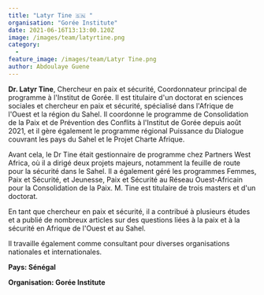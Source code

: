 ```yaml
---
title: "Latyr Tine 🇸🇳 "
organisation: "Gorée Institute"
date: 2021-06-16T13:13:00.120Z
image: /images/team/latyrtine.png
category:
  - 
feature_image: /images/team/Latyr Tine.png
author: Abdoulaye Guene
---
```


**Dr. Latyr Tine**, Chercheur en paix et sécurité, Coordonnateur principal de programme à l'Institut de Gorée. Il est titulaire d'un doctorat en sciences sociales et chercheur en paix et sécurité, spécialisé dans l'Afrique de l'Ouest et la région du Sahel. Il coordonne le programme de Consolidation de la Paix et de Prévention des Conflits à l'Institut de Gorée depuis août 2021, et il gère également le programme régional Puissance du Dialogue couvrant les pays du Sahel et le Projet Charte Afrique.

Avant cela, le Dr Tine était gestionnaire de programme chez Partners West Africa, où il a dirigé deux projets majeurs, notamment la feuille de route pour la sécurité dans le Sahel. Il a également géré les programmes Femmes, Paix et Sécurité, et Jeunesse, Paix et Sécurité au Réseau Ouest-Africain pour la Consolidation de la Paix. M. Tine est titulaire de trois masters et d'un doctorat.

En tant que chercheur en paix et sécurité, il a contribué à plusieurs études et a publié de nombreux articles sur des questions liées à la paix et à la sécurité en Afrique de l'Ouest et au Sahel.

Il travaille également comme consultant pour diverses organisations nationales et internationales.

**Pays: Sénégal** 

**Organisation: Gorée Institute**
